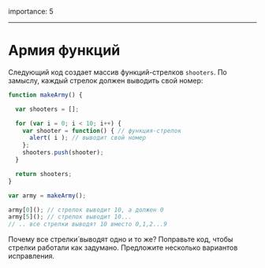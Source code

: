 importance: 5

---

# Армия функций

Следующий код создает массив функций-стрелков `shooters`. По замыслу, каждый стрелок должен выводить свой номер:

```js run
function makeArmy() {

  var shooters = [];

  for (var i = 0; i < 10; i++) {
    var shooter = function() { // функция-стрелок
      alert( i ); // выводит свой номер
    };
    shooters.push(shooter);
  }

  return shooters;
}

var army = makeArmy();

army[0](); // стрелок выводит 10, а должен 0
army[5](); // стрелок выводит 10...
// .. все стрелки выводят 10 вместо 0,1,2...9
```

Почему все стрелки́ выводят одно и то же? Поправьте код, чтобы стрелки работали как задумано. Предложите несколько вариантов исправления.

